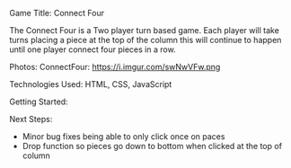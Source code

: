 
Game Title: Connect Four

The Connect Four is a Two player turn based game. Each player will take turns placing a piece at the top of the column this will continue to happen until one player connect four pieces in a row.

Photos:
ConnectFour: https://i.imgur.com/swNwVFw.png

Technologies Used: HTML, CSS, JavaScript

Getting Started: 

Next Steps:
- Minor bug fixes being able to only click once on paces
- Drop function so pieces go down to bottom when clicked at the top of column

